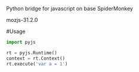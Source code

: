Python bridge for javascript on base SpiderMonkey

mozjs-31.2.0

#Usage

```python
import pyjs

rt = pyjs.Runtime()
context = rt.Context()
rt.execute('var a = 1')
```
